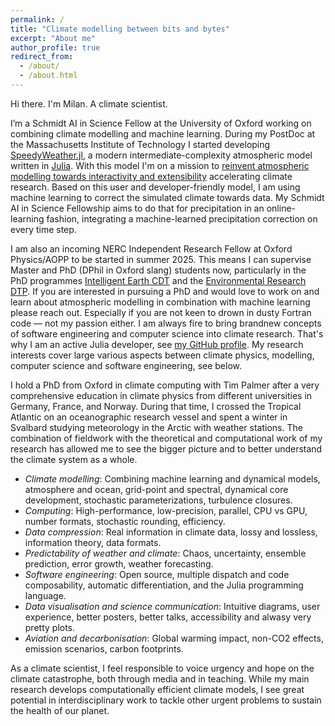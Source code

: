 ```yaml
---
permalink: /
title: "Climate modelling between bits and bytes"
excerpt: "About me"
author_profile: true
redirect_from: 
  - /about/
  - /about.html
---
```


Hi there. I'm Milan. A climate scientist.

I’m a Schmidt AI in Science Fellow at the University of Oxford working on combining climate modelling and machine learning.
During my PostDoc at the Massachusetts Institute of Technology I started developing [SpeedyWeather.jl](https://github.com/SpeedyWeather/SpeedyWeather.jl),
a modern intermediate-complexity atmospheric model written in [Julia](https://julialang.org/).
With this model I'm on a mission to
[reinvent atmospheric modelling towards interactivity and extensibility](https://joss.theoj.org/papers/10.21105/joss.06323)
accelerating climate research. Based on this user and developer-friendly model, I am using machine learning to correct the simulated climate towards data.
My Schmidt AI in Science Fellowship aims to do that for precipitation in an online-learning fashion, integrating a machine-learned precipitation correction on every time step. 

I am also an incoming NERC Independent Research Fellow at Oxford Physics/AOPP to be started in summer 2025.
This means I can supervise Master and PhD (DPhil in Oxford slang) students now, particularly in the PhD programmes
[Intelligent Earth CDT](https://intelligent-earth.ox.ac.uk/home)
and the [Environmental Research DTP](https://www.environmental-research.ox.ac.uk/).
If you are interested in pursuing a PhD and would love to work on and learn about atmospheric modelling in combination with machine learning please reach out.
Especially if you are not keen to drown in dusty Fortran code — not my passion either.
I am always fire to bring brandnew concepts of software engineering and computer science into climate research.
That's why I am an active Julia developer, see [my GitHub profile](https://github.com/milankl).
My research interests cover large various aspects between climate physics, modelling, computer science and software engineering, see below.

I hold a PhD from Oxford in climate computing with Tim Palmer after a very comprehensive education in climate physics from different universities in Germany, France, and Norway.
During that time, I crossed the Tropical Atlantic on an oceanographic research vessel and spent a winter in Svalbard studying meteorology in the Arctic with weather stations.
The combination of fieldwork with the theoretical and computational work of my research has allowed me to see the bigger picture and to better understand the climate system as a whole.

- *Climate modelling*: Combining machine learning and dynamical models, atmosphere and ocean, grid-point and spectral, dynamical core development, stochastic parameterizations, turbulence closures.
- *Computing*: High-performance, low-precision, parallel, CPU vs GPU, number formats, stochastic rounding, efficiency.
- *Data compression*: Real information in climate data, lossy and lossless, information theory, data formats.
- *Predictability of weather and climate*: Chaos, uncertainty, ensemble prediction, error growth, weather forecasting.
- *Software engineering*: Open source, multiple dispatch and code composability, automatic differentiation, and the Julia programming language.
- *Data visualisation and science communication*: Intuitive diagrams, user experience, better posters, better talks, accessibility and alwasy very pretty plots.
- *Aviation and decarbonisation*: Global warming impact, non-CO2 effects, emission scenarios, carbon footprints.

As a climate scientist, I feel responsible to voice urgency and hope on the climate catastrophe,
both through media and in teaching. While my main research develops computationally efficient climate models,
I see great potential in interdisciplinary work to tackle other urgent problems
to sustain the health of our planet.

